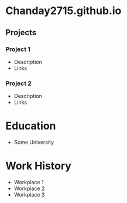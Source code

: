 # Chanday2715.github.io

## Projects
### Project 1
- Description
- Links

### Project 2
- Description
- Links

# Education
- Some University

# Work History
- Workplace 1
- Workplace 2
- Workplace 3
